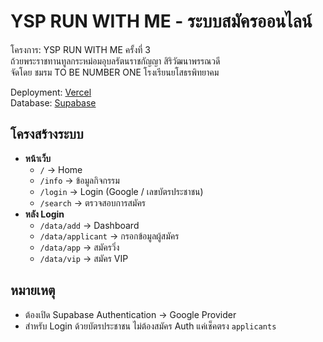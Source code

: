 # YSP RUN WITH ME - ระบบสมัครออนไลน์

โครงการ: YSP RUN WITH ME ครั้งที่ 3  
ถ้วยพระราชทานทูลกระหม่อมอุบลรัตนราชกัญญา สิริวัฒนาพรรณวดี  
จัดโดย ชมรม TO BE NUMBER ONE โรงเรียนยโสธรพิทยาคม  

Deployment: [Vercel](https://vercel.com)  
Database: [Supabase](https://supabase.com)  

## โครงสร้างระบบ

- **หน้าเว็บ**
  - `/` → Home
  - `/info` → ข้อมูลกิจกรรม
  - `/login` → Login (Google / เลขบัตรประชาชน)
  - `/search` → ตรวจสอบการสมัคร
- **หลัง Login**
  - `/data/add` → Dashboard
  - `/data/applicant` → กรอกข้อมูลผู้สมัคร
  - `/data/app` → สมัครวิ่ง
  - `/data/vip` → สมัคร VIP

## หมายเหตุ
- ต้องเปิด Supabase Authentication → Google Provider
- สำหรับ Login ด้วยบัตรประชาชน ไม่ต้องสมัคร Auth แค่เช็คตรง `applicants`